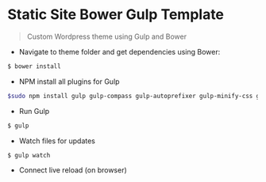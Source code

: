 # Static Site Bower Gulp Template
> Custom Wordpress theme using Gulp and Bower 

+ Navigate to theme folder and get dependencies using Bower:

```bash
$ bower install
```

+ NPM install all plugins for Gulp

```bash
$sudo npm install gulp gulp-compass gulp-autoprefixer gulp-minify-css gulp-concat gulp-uglify gulp-imagemin gulp-clean gulp-notify gulp-rename gulp-livereload --save-dev
```

+ Run Gulp
```bash
$ gulp
```

+ Watch files for updates
```bash
$ gulp watch
```

+ Connect live reload (on browser)

